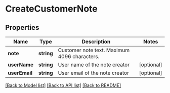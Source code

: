 # CreateCustomerNote

## Properties
Name | Type | Description | Notes
------------ | ------------- | ------------- | -------------
**note** | **string** | Customer note text. Maximum 4096 characters. | 
**userName** | **string** | User name of the note creator | [optional] 
**userEmail** | **string** | User email of the note creator | [optional] 

[[Back to Model list]](../README.md#documentation-for-models) [[Back to API list]](../README.md#documentation-for-api-endpoints) [[Back to README]](../README.md)


